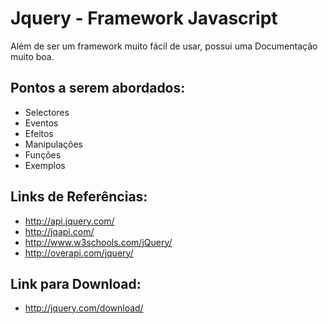 
Jquery - Framework Javascript
=============================

Além de ser um framework muito fácil de usar, possui uma Documentação muito boa. 

Pontos a serem abordados:
------------------------

- Selectores
- Eventos
- Efeitos
- Manipulações
- Funções
- Exemplos


Links de Referências:
--------------------

- http://api.jquery.com/
- http://jqapi.com/
- http://www.w3schools.com/jQuery/
- http://overapi.com/jquery/


Link para Download:
-------------------
	
- http://jquery.com/download/
